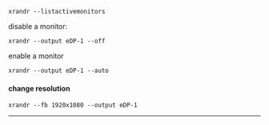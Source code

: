 ```
xrandr --listactivemonitors
```

disable a monitor:
```
xrandr --output eDP-1 --off
```

enable a monitor
```
xrandr --output eDP-1 --auto
```

#### change resolution

```
xrandr --fb 1920x1080 --output eDP-1
```

***
